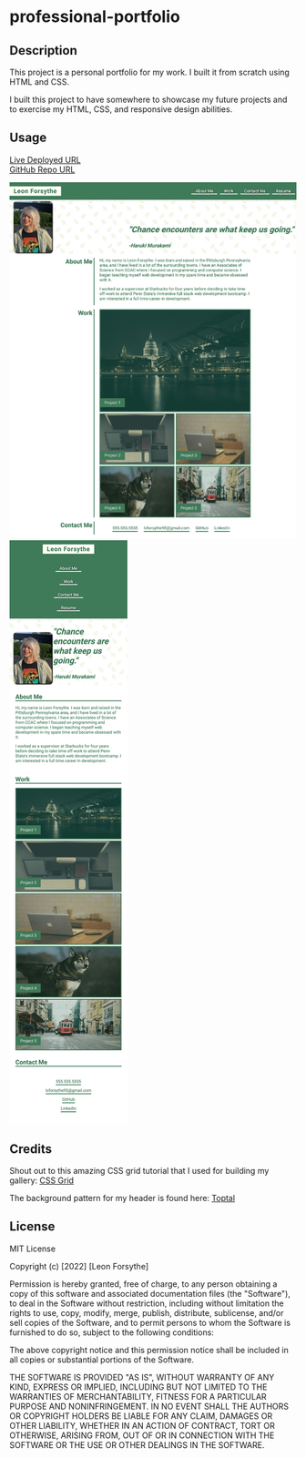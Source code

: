 # professional-portfolio

## Description

This project is a personal portfolio for my work. I built it from scratch using HTML and CSS.

I built this project to have somewhere to showcase my future projects and to exercise my HTML, CSS,
and responsive design abilities.

## Usage

[Live Deployed URL](https://hope428.github.io/professional-portfolio/)\
[GitHub Repo URL](https://github.com/hope428/professional-portfolio)

![Desktop View](./assets/images/desktop-screenshot.png)
![Mobile View](./assets/images/mobile-screenshot.png)

## Credits

Shout out to this amazing CSS grid tutorial that I used for building my gallery:
[CSS Grid](https://learncssgrid.com/)

The background pattern for my header is found here:
[Toptal](https://www.toptal.com/designers/subtlepatterns/)

## License

MIT License

Copyright (c) [2022] [Leon Forsythe]

Permission is hereby granted, free of charge, to any person obtaining a copy
of this software and associated documentation files (the "Software"), to deal
in the Software without restriction, including without limitation the rights
to use, copy, modify, merge, publish, distribute, sublicense, and/or sell
copies of the Software, and to permit persons to whom the Software is
furnished to do so, subject to the following conditions:

The above copyright notice and this permission notice shall be included in all
copies or substantial portions of the Software.

THE SOFTWARE IS PROVIDED "AS IS", WITHOUT WARRANTY OF ANY KIND, EXPRESS OR
IMPLIED, INCLUDING BUT NOT LIMITED TO THE WARRANTIES OF MERCHANTABILITY,
FITNESS FOR A PARTICULAR PURPOSE AND NONINFRINGEMENT. IN NO EVENT SHALL THE
AUTHORS OR COPYRIGHT HOLDERS BE LIABLE FOR ANY CLAIM, DAMAGES OR OTHER
LIABILITY, WHETHER IN AN ACTION OF CONTRACT, TORT OR OTHERWISE, ARISING FROM,
OUT OF OR IN CONNECTION WITH THE SOFTWARE OR THE USE OR OTHER DEALINGS IN THE
SOFTWARE.

